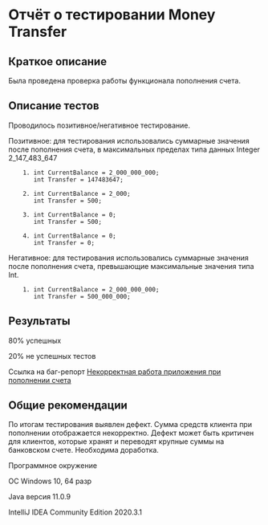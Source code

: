 # Отчёт о тестировании Money Transfer
## Краткое описание
Была проведена проверка работы функционала пополнения счета.

## Описание тестов
Проводилось позитивное/негативное тестирование.

Позитивное: для тестирования использовались суммарные значения после пополнения счета, в максимальных пределах типа данных Integer 2_147_483_647

        1. int CurrentBalance = 2_000_000_000;
           int Transfer = 147483647;
           
        2. int CurrentBalance = 2_000;
           int Transfer = 500; 
           
        3. int CurrentBalance = 0;
           int Transfer = 500;
           
        4. int CurrentBalance = 0;
           int Transfer = 0; 
           
Негативное: для тестирования использовались суммарные значения после пополнения счета, превышающие максимальные значения типа Int.

        1. int CurrentBalance = 2_000_000_000;
           int Transfer = 500_000_000;

## Результаты

80% успешных

20% не успешных тестов

Ссылка на баг-репорт [Некорректная работа приложения при пополнении счета](https://github.com/Svetlana0406/JAVA2.1/issues/1)

## Общие рекомендации

По итогам тестирования выявлен дефект. Сумма средств клиента при пополнении отображается некорректно. Дефект может быть критичен для клиентов, которые хранят и переводят крупные суммы на банковском счете. Необходима доработка.

Программное окружение

ОС Windows 10, 64 разр

Java версия 11.0.9

IntelliJ IDEA Community Edition 2020.3.1
